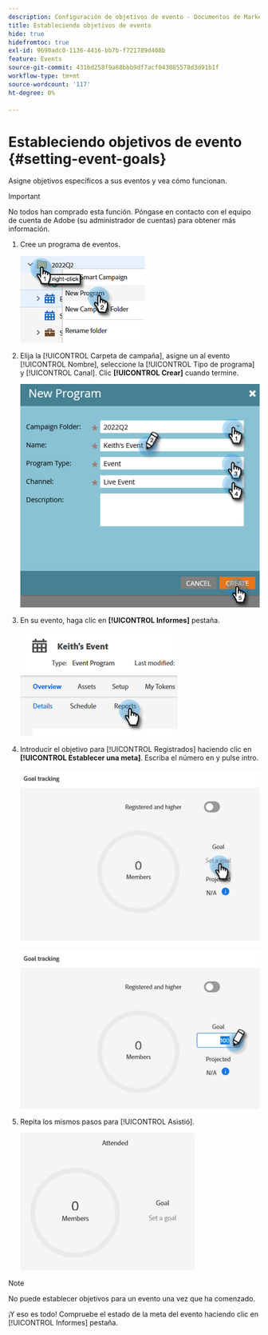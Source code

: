 ```yaml
---
description: Configuración de objetivos de evento - Documentos de Marketo - Documentación del producto
title: Estableciendo objetivos de evento
hide: true
hidefromtoc: true
exl-id: 9690adc0-1136-4416-bb7b-f721789d408b
feature: Events
source-git-commit: 431bd258f9a68bbb9df7acf043085578d3d91b1f
workflow-type: tm+mt
source-wordcount: '117'
ht-degree: 0%

---
```


# Estableciendo objetivos de evento {#setting-event-goals}

Asigne objetivos específicos a sus eventos y vea cómo funcionan.

>[!IMPORTANT]
>
>No todos han comprado esta función. Póngase en contacto con el equipo de cuenta de Adobe (su administrador de cuentas) para obtener más información.

1. Cree un programa de eventos.

   ![](assets/setting-event-goals-1.png)

1. Elija la [!UICONTROL Carpeta de campaña], asigne un al evento [!UICONTROL Nombre], seleccione la [!UICONTROL Tipo de programa] y [!UICONTROL Canal]. Clic **[!UICONTROL Crear]** cuando termine.

   ![](assets/setting-event-goals-2.png)

1. En su evento, haga clic en **[!UICONTROL Informes]** pestaña.

   ![](assets/setting-event-goals-3.png)

1. Introducir el objetivo para [!UICONTROL Registrados] haciendo clic en **[!UICONTROL Establecer una meta]**. Escriba el número en y pulse intro.

   ![](assets/setting-event-goals-4.png)

   ![](assets/setting-event-goals-5.png)

1. Repita los mismos pasos para [!UICONTROL Asistió].

   ![](assets/setting-event-goals-6.png)

>[!NOTE]
>
>No puede establecer objetivos para un evento una vez que ha comenzado.

¡Y eso es todo! Compruebe el estado de la meta del evento haciendo clic en [!UICONTROL Informes] pestaña.

